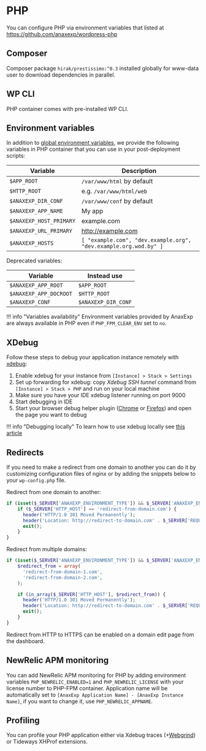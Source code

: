 # PHP

You can configure PHP via environment variables that listed at https://github.com/anaxexp/wordpress-php

## Composer

Composer package `hirak/prestissimo:^0.3` installed globally for www-data user to download dependencies in parallel.

## WP CLI

PHP container comes with pre-installed WP CLI.

## Environment variables

In addition to [global environment variables](https://help.anaxexp.com/infrastructure/environment-variables), we provide the following variables in PHP container that you can use in your post-deployment scripts:

| Variable              | Description                                                      |
| --------------------- | ---------------------------------------------------------------- |
| `$APP_ROOT`           | `/var/www/html` by default                                       |
| `$HTTP_ROOT`          | e.g. `/var/www/html/web`                                         |
| `$ANAXEXP_DIR_CONF`     | `/var/www/conf` by default                                       |
| `$ANAXEXP_APP_NAME`     | My app                                                           |
| `$ANAXEXP_HOST_PRIMARY` | example.com                                                      |
| `$ANAXEXP_URL_PRIMARY`  | http://example.com                                               |
| `$ANAXEXP_HOSTS`        | `[ "example.com", "dev.example.org", "dev.example.org.wod.by" ]` |

Deprecated variables:

| Variable             | Instead use       |
| -------------------- | ----------------- |
| `$ANAXEXP_APP_ROOT`    | `$APP_ROOT`       |
| `$ANAXEXP_APP_DOCROOT` | `$HTTP_ROOT`      |
| `$ANAXEXP_CONF`        | `$ANAXEXP_DIR_CONF` |

!!! info "Variables availability" 
    Environment variables provided by AnaxExp are always available in PHP even if `PHP_FPM_CLEAR_ENV` set to `no`. 

## XDebug

Follow these steps to debug your application instance remotely with [xdebug](http://xdebug.org/docs/install):

1. Enable xdebug for your instance from `[Instance] > Stack > Settings`
2. Set up forwarding for xdebug: copy _Xdebug SSH tunnel_ command from `[Instance] > Stack > PHP` and run on your local machine
3. Make sure you have your IDE xdebug listener running on port 9000
4. Start debugging in IDE
5. Start your browser debug helper plugin ([Chrome](https://chrome.google.com/webstore/detail/xdebug-helper/eadndfjplgieldjbigjakmdgkmoaaaoc?hl=en) or [Firefox](https://addons.mozilla.org/en-us/firefox/addon/the-easiest-xdebug)) and open the page you want to debug

!!! info "Debugging locally" 
    To learn how to use xdebug locally see [this article](../local/xdebug.md) 

## Redirects

If you need to make a redirect from one domain to another you can do it by customizing configuration files of nginx or by adding the snippets below to your `wp-config.php` file.

Redirect from one domain to another:

```php
if (isset($_SERVER['ANAXEXP_ENVIRONMENT_TYPE']) && $_SERVER['ANAXEXP_ENVIRONMENT_TYPE'] == 'prod' && php_sapi_name() != "cli") {
    if ($_SERVER['HTTP_HOST'] == 'redirect-from-domain.com') {
      header('HTTP/1.0 301 Moved Permanently');
      header('Location: http://redirect-to-domain.com' . $_SERVER['REQUEST_URI']);
      exit();
    }
}
```

Redirect from multiple domains:

```php
if (isset($_SERVER['ANAXEXP_ENVIRONMENT_TYPE']) && $_SERVER['ANAXEXP_ENVIRONMENT_TYPE'] == 'prod' && php_sapi_name() != "cli") {
    $redirect_from = array(
      'redirect-from-domain-1.com',
      'redirect-from-domain-2.com',
    );

    if (in_array($_SERVER['HTTP_HOST'], $redirect_from)) {
      header('HTTP/1.0 301 Moved Permanently');
      header('Location: http://redirect-to-domain.com' . $_SERVER['REQUEST_URI']);
      exit();
    }
}
```

Redirect from HTTP to HTTPS can be enabled on a domain edit page from the dashboard.

## NewRelic APM monitoring

You can add NewRelic APM monitoring for PHP by adding environment variables `PHP_NEWRELIC_ENABLED=1` and `PHP_NEWRELIC_LICENSE` with your license number to PHP-FPM container. Application name will be automatically set to `[AnaxExp Application Name] - [AnaxExp Instance Name]`, if you want to change it, use `PHP_NEWRELIC_APPNAME`. 

## Profiling

You can profile your PHP application either via Xdebug traces (+[Webgrind](webgrind.md)) or Tideways XHProf extensions.